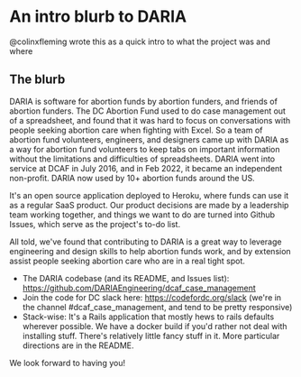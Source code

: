 # An intro blurb to DARIA

@colinxfleming wrote this as a quick intro to what the project was and where

## The blurb

DARIA is software for abortion funds by abortion funders, and friends of abortion funders. The DC Abortion Fund used to do case management out of a spreadsheet, and found that it was hard to focus on conversations with people seeking abortion care when fighting with Excel. So a team of abortion fund volunteers, engineers, and designers came up with DARIA as a way for abortion fund volunteers to keep tabs on important information without the limitations and difficulties of spreadsheets. DARIA went into service at DCAF in July 2016, and in Feb 2022, it became an independent non-profit. DARIA now used by 10+ abortion funds around the US.

It's an open source application deployed to Heroku, where funds can use it as a regular SaaS product. Our product decisions are made by a leadership team working together, and things we want to do are turned into Github Issues, which serve as the project's to-do list.

All told, we've found that contributing to DARIA is a great way to leverage engineering and design skills to help abortion funds work, and by extension assist people seeking abortion care who are in a real tight spot.

* The DARIA codebase (and its README, and Issues list): https://github.com/DARIAEngineering/dcaf_case_management
* Join the code for DC slack here: https://codefordc.org/slack (we're in the channel #dcaf_case_management, and tend to be pretty responsive)
* Stack-wise: It's a Rails application that mostly hews to rails defaults wherever possible. We have a docker build if you'd rather not deal with installing stuff. There's relatively little fancy stuff in it. More particular directions are in the README.

We look forward to having you!
